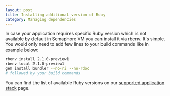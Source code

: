 ```yaml
---
layout: post
title: Installing additional version of Ruby
category: Managing dependencies
---
```


In case your application requires specific Ruby version which is not available by default in Semaphore VM you can install it via rbenv. It's simple. You would only need to add few lines to your build commands like in example below:

```bash
rbenv install 2.1.0-preview1
rbenv local 2.1.0-preview1
gem install bundler --no-ri --no-rdoc
# followed by your build commands
```

You can find the list of available Ruby versions on our [supported application stack](/docs/supported-stack.html) page.
